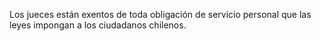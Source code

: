 Los jueces están exentos de toda obligación de servicio personal que las leyes impongan a los ciudadanos chilenos.

